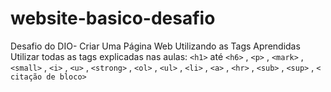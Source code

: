 # website-basico-desafio
Desafio do DIO- Criar Uma Página Web Utilizando as Tags Aprendidas
Utilizar todas as tags explicadas nas aulas: `<h1>` até `<h6>` , `<p>` , `<mark>` , `<small>` , `<i>` , `<u>` , `<strong>` , `<ol>` , `<ul>` , `<li>` , `<a>` , `<hr>` , `<sub>` , `<sup>` , `< citação de bloco>`
